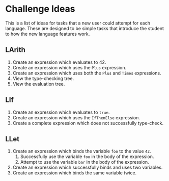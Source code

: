 # Challenge Ideas

This is a list of ideas for tasks that a new user could attempt for each language.
These are designed to be simple tasks that introduce the student to how the new language features work.

## LArith

1. Create an expression which evaluates to 42.
2. Create an expression which uses the `Plus` expression.
3. Create an expression which uses both the `Plus` and `Times` expressions.
4. View the type-checking tree.
5. View the evaluation tree.

## LIf

1. Create an expression which evaluates to `true`.
2. Create an expression which uses the `IfThenElse` expression.
3. Create a complete expression which does not successfully type-check.

## LLet

1. Create an expression which binds the variable `foo` to the value `42`.
   1. Successfully use the variable `foo` in the body of the expression.
   2. Attempt to use the variable `bar` in the body of the expression.
2. Create an expression which successfully binds and uses two variables.
3. Create an expression which binds the same variable twice.
